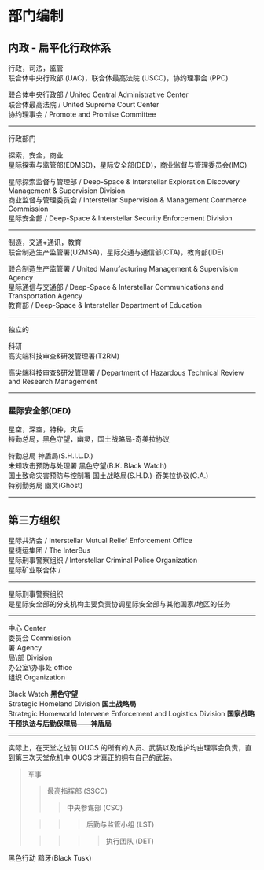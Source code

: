 # 部门编制

## 内政 - 扁平化行政体系

行政，司法，监管  
联合体中央行政部 (UAC)，联合体最高法院 (USCC)，协约理事会 (PPC)  

联合体中央行政部 / United Central Administrative Center  
联合体最高法院 / United Supreme Court Center  
协约理事会 / Promote and Promise Committee  

----

行政部门 

探索，安全，商业  
星际探索与监管部(EDMSD)，星际安全部(DED)，商业监督与管理委员会(IMC)  

星际探索监督与管理部 / Deep-Space & Interstellar Exploration  Discovery Management & Supervision Division  
商业监督与管理委员会 / Interstellar Supervision & Management Commerce Commission  
星际安全部 / Deep-Space & Interstellar Security Enforcement Division  

----

制造，交通+通讯，教育  
联合制造生产监管署(U2MSA)，星际交通与通信部(CTA)，教育部(IDE)  

联合制造生产监管署 / United Manufacturing Management & Supervision Agency  
星际通信与交通部 / Deep-Space & Interstellar Communications and Transportation Agency  
教育部 / Deep-Space & Interstellar Department of Education  

----

独立的

科研  
高尖端科技审查&研发管理署(T2RM)  

高尖端科技审查&研发管理署 / Department of Hazardous Technical Review and Research Management

----

### 星际安全部(DED)

星空，深空，特种，灾后  
特勤总局，黑色守望，幽灵，国土战略局-奇美拉协议

特勤总局 神盾局(S.H.I.L.D.)  
未知攻击预防与处理署 黑色守望(B.K.  Black Watch)  
国土致命灾害预防与控制署 国土战略局(S.H.D.)-奇美拉协议(C.A.)  
特别勤务局 幽灵(Ghost)  

----

## 第三方组织

星际共济会 / Interstellar Mutual Relief Enforcement Office  
星捷运集团 / The InterBus  
星际刑事警察组织 / Interstellar Criminal Police Organization  
星际矿业联合体  /  

----

星际刑事警察组织  
是星际安全部的分支机构主要负责协调星际安全部与其他国家/地区的任务

----
中心 Center  
委员会 Commission  
署 Agency   
局\部 Division  
办公室\办事处 office  
组织 Organization  

Black Watch  **黑色守望**  
Strategic Homeland Division  **国土战略局**  
Strategic Homeworld Intervene Enforcement and Logistics Division  **国家战略干预执法与后勤保障局——神盾局**  

----

实际上，在天堂之战前 OUCS 的所有的人员、武装以及维护均由理事会负责，直到第三次天堂危机中 OUCS 才真正的拥有自己的武装。

>军事
>>最高指挥部 (SSCC)
>>
>>>中央参谋部 (CSC)
>
>>>>后勤与监管小组 (LST)
>
>>>>>执行团队 (DET)

黑色行动 黯牙(Black Tusk)



